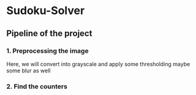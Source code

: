 # Sudoku-Solver

## Pipeline of the project

### 1. Preprocessing the image

Here, we will convert into grayscale and apply some thresholding maybe some blur as well
### 2. Find the counters

